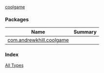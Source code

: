 [coolgame](./index.md)

### Packages

| Name | Summary |
|---|---|
| [com.andrewkhill.coolgame](com.andrewkhill.coolgame/index.md) |  |

### Index

[All Types](alltypes/index.md)